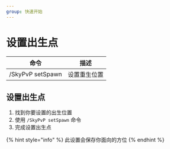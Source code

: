 ```yaml
---
group: 快速开始
---
```


# 设置出生点

| 命令             | 描述         |
| ---------------- | ------------ |
| /SkyPvP setSpawn | 设置重生位置 |

## 设置出生点

1. 找到你要设置的出生位置
2. 使用 `/SkyPvP setSpawn` 命令
3. 完成设置出生点

{% hint style="info" %}
此设置会保存你面向的方位
{% endhint %}
